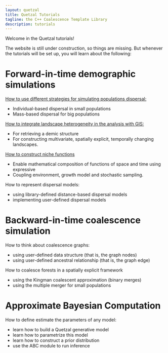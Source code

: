 ```yaml
---
layout: quetzal
title: Quetzal Tutorials
tagline: the C++ Coalescence Template Library
description: tutorials
---
```


Welcome in the Quetzal tutorials!

The website is still under construction, so things are missing. But whenever the tutorials
will be set up, you will learn about the following:

# Forward-in-time demographic simulations

[How to use different strategies for simulating populations dispersal:](tuto_demography.html)

- Individual-based dispersal in small populations
- Mass-based dispersal for big populations

[How to integrate landscape heterogeneity in the analysis with GIS:](tuto_geography.html)

- For retrieving a demic structure
- For constructing multivariate, spatially explicit, temporally changing landscapes.

[How to construct niche functions](tuto_niche.html)
- Enable mathematical composition of functions of space and time using expressive
- Coupling environment, growth model and stochastic sampling.

 How to represent dispersal models:

  - using library-defined distance-based dispersal models
  - implementing user-defined dispersal models

# Backward-in-time coalescence simulation

How to think about coalescence graphs:

- using user-defined data structure (that is, the graph nodes)
- using user-defined ancestral relationship (that is, the graph edge)

How to coalesce forests in a spatially explicit framework

- using the Kingman coalescent approximation (binary merges)
- using the multiple merger for small populations

# Approximate Bayesian Computation

How to define estimate the parameters of any model:

- learn how to build a Quetzal generative model
- learn how to parametrize this model
- learn how to construct a prior distribution
- use the ABC module to run inference
